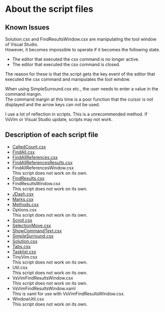 About the script files
===

## Known Issues

Solution.csx and FindResultsWindow.csx are manipulating the tool window of Visual Studio.  
However, it becomes impossible to operate if it becomes the following state.  

- The editor that executed the csx command is no longer active.  
- The editor that executed the csx command is closed.  

The reason for these is that the script gets the key event of the editor that executed the csx command and manipulates the tool window.  

When using SimpleSurround.csx etc., the user needs to enter a value in the command margin.  
The command margin at this time is a poor function that the cursor is not displayed and the arrow keys can not be used.  

I use a lot of reflection in scripts.
This is a unrecommended method.
If VsVim or Visual Studio update, scripts may not work.

## Description of each script file

- [CalledCount.csx](CalledCount.md)
- [FindAll.csx](FindAll.md)
- [FindAllReferences.csx](FindAllReferences.md)
- [FindAllReferencesResults.csx](FindAllReferencesResults.md)
- FindAllReferencesWindow.csx  
  This script does not work on its own.
- [FindResults.csx](FindResults.md)
- FindResultsWindow.csx  
  This script does not work on its own.
- [JDash.csx](JDash.md)
- [Marks.csx](Marks.md)
- [Methods.csx](Methods.md)
- Options.csx  
  This script does not work on its own.
- [Scroll.csx](Scroll.md)
- [SelectionMove.csx](SelectionMove.md)
- [ShowCommandText.csx](ShowCommandText.md)
- [SimpleSurround.csx](SimpleSurround.md)
- [Solution.csx](Solution.md)
- [Tabs.csx](Tabs.md)
- [Tasklist.csx](TaskList.md)
- TinyVim.csx  
  This script does not work on its own.
- Util.csx  
  This script does not work on its own.
- VsVimFindResultsWindow.csx  
  This script does not work on its own.
- VsVimFindResultsWindow.xaml  
  This is xaml for use with VsVimFindResultsWindow.csx.
- WindowUtil.csx  
  This script does not work on its own.
